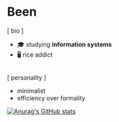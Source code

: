# Been

[ bio ]
- 🎓  studying **information systems**
- 🖥️  rice addict<br><br>

[ personality ]
- minimalist
- efficiency over formality

[![Anurag's GitHub stats](https://github-readme-stats.vercel.app/api?username=binnewbs)](https://github.com/anuraghazra/github-readme-stats)
